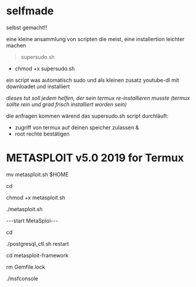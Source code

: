 # selfmade
selbst gemacht!!

eine kleine ansammlung von scripten die meist,
eine installertion leichter machen

> supersudo.sh
- chmod +x supersudo.sh

ein script was automatisch sudo und als kleinen zusatz
youtube-dl mit downloadet und installiert

_dieses tut soll jedem helfen, der sein termux re-installieren musste_
 _(termux sollte rein und grad frisch installiert worden sein)_

die anfragen kommen wärend das supersudo.sh script durchläuft:
- zugriff von termux auf deinen speicher zulassen &
- root rechte bestätigen


# METASPLOIT v5.0 2019 for Termux

mv metasploit.sh $HOME

cd

chmod +x metasploit.sh

./metasploit.sh

---start MetaSploi---

cd

./postgresql_ctl.sh restart

cd metasploit-framework

rm Gemfile.lock

./msfconsole
